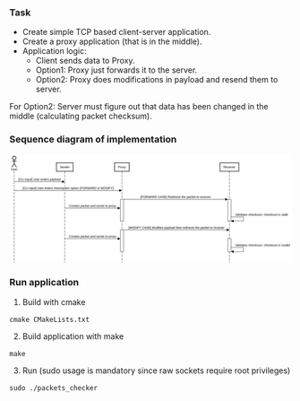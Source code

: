 ### Task
- Create simple TCP based client-server application.
- Create a proxy application (that is in the middle).
- Application logic:
    - Client sends data to Proxy.
    - Option1: Proxy just forwards it to the server.
    - Option2: Proxy does modifications in payload and resend them to server.

For Option2: Server must figure out that data has been changed in the middle (calculating packet checksum).
### Sequence diagram of implementation
![Sequence diagram](diagram/sequance.png)

### Run application
1. Build with cmake 
```shell
cmake CMakeLists.txt
```
2. Build application with make
```shell
make
```
3. Run (sudo usage is mandatory since raw sockets require root privileges)
```shell
sudo ./packets_checker
```
